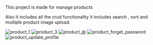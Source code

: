 This project is made for manage products


Also it includes all the crud functionality
it includes search , sort and multiple product image upload.

![product_1](https://user-images.githubusercontent.com/54542323/86436781-91be6a80-bd20-11ea-8560-8716ebe6f4d0.png)
![product_3](https://user-images.githubusercontent.com/54542323/86436788-97b44b80-bd20-11ea-870b-bb9b3fd1d45c.png)
![product_@](https://user-images.githubusercontent.com/54542323/86436818-a569d100-bd20-11ea-90cd-8c776b0c2ecf.png)
![product_forget_password](https://user-images.githubusercontent.com/54542323/86436823-a995ee80-bd20-11ea-9820-c47295cbe4c0.png)
![product_update_profile](https://user-images.githubusercontent.com/54542323/86436828-aef33900-bd20-11ea-8002-f23f91f98b0f.png)



